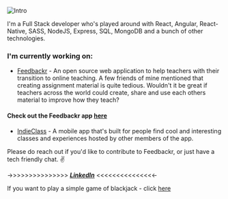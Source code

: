 ![Intro](https://media.giphy.com/media/QXUc28aPXHKIJxXs80/giphy.gif)

I'm a Full Stack developer who's played around with React, Angular, React-Native, SASS, NodeJS, Express, SQL, MongoDB and a bunch of other technologies.

### I'm currently working on:
- [Feedbackr](https://github.com/RushabhM2/feedbackr) - An open source web application to help teachers with their transition to online teaching. A few friends of mine mentioned that creating assignment material is quite tedious. Wouldn't it be great if teachers across the world could create, share and use each others material to improve how they teach?
#### Check out the Feedbackr app [here](https://feedbackr-assessment.herokuapp.com/view-quizzes)

- [IndieClass](https://github.com/chamley/indieclass) - A mobile app that's built for people find cool and interesting classes and experiences hosted by other members of the app.

Please do reach out if you'd like to contribute to Feedbackr, or just have a tech friendly chat. ✌️

 ->>>>>>>>>>>>>>>  ***[LinkedIn](https://www.linkedin.com/in/rushabhm2/)***  <<<<<<<<<<<<<<<-

If you want to play a simple game of blackjack - click [here](https://blackjack-11.herokuapp.com/)
